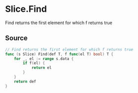 # Slice.Find

Find returns the first element for which f returns true

## Source

```go
// Find returns the first element for which f returns true
func (s Slice) Find(def T, f func(el T) bool) T {
	for _, el := range s.data {
		if f(el) {
			return el
		}
	}
	return def
}
```